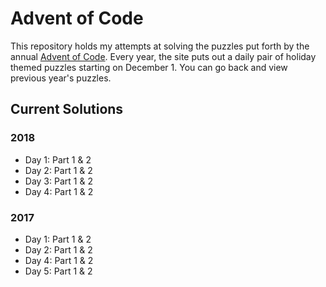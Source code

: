 # Advent of Code

This repository holds my attempts at solving the puzzles put forth by the annual [Advent of Code](https://adventofcode.com/).
Every year, the site puts out a daily pair of holiday themed puzzles starting on December 1. You can go
back and view previous year's puzzles.

## Current Solutions

### 2018

* Day 1: Part 1 & 2
* Day 2: Part 1 & 2
* Day 3: Part 1 & 2
* Day 4: Part 1 & 2

### 2017

* Day 1: Part 1 & 2
* Day 2: Part 1 & 2
* Day 4: Part 1 & 2
* Day 5: Part 1 & 2
